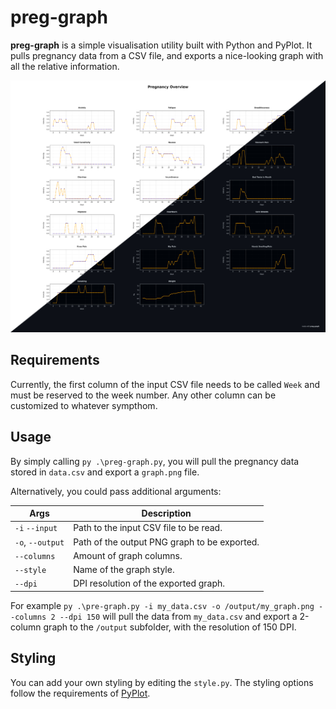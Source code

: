 # preg-graph

**preg-graph** is a simple visualisation utility built with Python and PyPlot. 
It pulls pregnancy data from a CSV file, and exports a nice-looking graph with all the relative information. 

![preg-graph](/preg-graph.jpg?raw=true "pre-graph")

## Requirements

Currently, the first column of the input CSV file needs to be called `Week` and must be reserved to the week number. 
Any other column can be customized to whatever sympthom.

## Usage

By simply calling `py .\preg-graph.py`, you will pull the pregnancy data stored in `data.csv` and export a `graph.png` file. 

Alternatively, you could pass additional arguments:

| Args             | Description                                  |
|------------------|----------------------------------------------|
| `-i` `--input`   | Path to the input CSV file to be read.       |
| `-o`, `--output` | Path of the output PNG graph to be exported. |
| `--columns`      | Amount of graph columns.                     |
| `--style`        | Name of the graph style.                     |
| `--dpi`          | DPI resolution of the exported graph.        |

For example `py .\pre-graph.py -i my_data.csv -o /output/my_graph.png --columns 2 --dpi 150` will pull the data from `my_data.csv` 
and export a 2-column graph to the `/output` subfolder, with the resolution of 150 DPI.

## Styling

You can add your own styling by editing the `style.py`. 
The styling options follow the requirements of [PyPlot](https://www.w3schools.com/python/matplotlib_line.asp).
